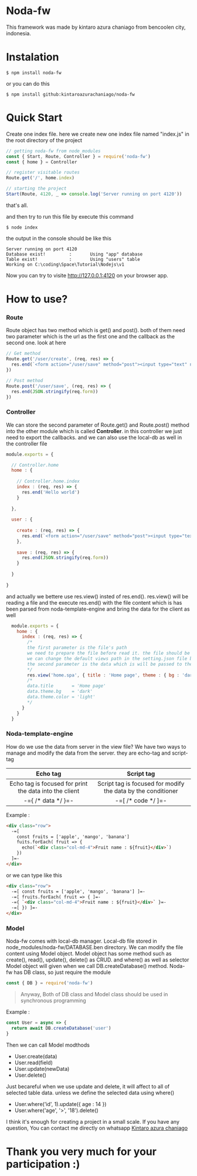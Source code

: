 # Noda-fw
  
This framework was made by kintaro azura chaniago from bencoolen city, indonesia.

# Instalation

```console
$ npm install noda-fw
```

or you can do this

```console
$ npm install github:kintaroazurachaniago/noda-fw
```

# Quick Start

Create one index file. here we create new one index file named "index.js" in the root directory of the project

```js
// getting noda-fw from node_modules
const { Start, Route, Controller } = require('noda-fw')
const { home } = Controller

// register visitable routes
Route.get('/', home.index)

// starting the project
Start(Route, 4120, _ => console.log('Server running on port 4120'))
```

that's all.

and then try to run this file by execute this command

```console
$ node index
```

the output in the console should be like this

```console
Server running on port 4120
Database exist!         :       Using "app" database
Table exist!            :       Using "users" table
Working on C:\coding\Space\Tutorial\Nodejs\v1
```

Now you can try to visite http://127.0.0.1:4120 on your browser app.

# How to use?

### Route

Route object has two method which is get() and post(). both of them need two parameter which is the url as the first one and the callback as the second one. look at here

```js
// Get method
Route.get('/user/create', (req, res) => {
  res.end(`<form action="/user/save" method="post"><input type="text" name="username"/><button>Create</button></form>`)
})

// Post method
Route.post('/user/save', (req, res) => {
  res.end(JSON.stringify(req.form))
})
```

### Controller

We can store the second parameter of Route.get() and Route.post() method into the other module which is called **Controller**. in this controller we just need to export the callbacks. and we can also use the local-db as well in the controller file

```js
module.exports = {

  // Controller.home
  home : {
  
    // Controller.home.index
    index : (req, res) => {
      res.end('Hello world')
    }
    
  },
  
  user : {
  
    create : (req, res) => {
      res.end(`<form action="/user/save" method="post"><input type="text" name="username"/><button>Create</button></form>`)
    },
    
    save : (req, res) => {
      res.end(JSON.stringify(req.form))
    }
    
  }
  
}
```

and actually we bettere use res.view() insted of res.end(). res.view() will be reading a file and the execute res.end() with the file content which is has been parsed from noda-template-engine and bring the data for the client as well

```js
  module.exports = {
    home : {
      index : (req, res) => {
        /*
        the first parameter is the file's path
        we need to prepare the file before read it. the file should be written in the process.cwd() and then setting.paths.view folder.
        we can change the default views path in the setting.json file by changing the value of setting.paths.view
        the second parameter is the data which is will be passed to the noda-template-engine. and then we can use the data in the view file
        */
        res.view('home.spa', { title : 'Home page', theme : { bg : 'dark', color : 'light' } })
        /*
        data.title       = 'Home page'
        data.theme.bg    = 'dark'
        data.theme.color = 'light'
        */
      }
    }
  }
```

### Noda-template-engine

How do we use the data from server in the view file?
We have two ways to manage and modify the data from the server. they are echo-tag and script-tag

| Echo tag | Script tag |
| :--------: | :----------: |
| Echo tag is focused for print the data into the client | Script tag is focused for modify the data by the conditioner |
| -={ /* data */ }=- | -=[ /* code */ ]=- |

Example :

```html
<div class="row">
  -=[
    const fruits = ['apple', 'mango', 'banana']
    fuits.forEach( fruit => {
      echo(`<div class="col-md-4">Fruit name : ${fruit}</div>`)
    })
  ]=-
</div>
```

or we can type like this

```html
<div class="row">
  -=[ const fruits = ['apple', 'mango', 'banana'] ]=-
  -=[ fruits.forEach( fruit => { ]=-
  -={ `<div class="col-md-4">Fruit name : ${fruit}</div>` }=-
  -=[ }) ]=-
</div>
```

### Model

Noda-fw comes with local-db manager.
Local-db file stored in node_modules/noda-fw/DATABASE.ben directory.
We can modify the file content using Model object.
Model object has some method such as create(), read(), update(), delete() as CRUD. and where() as well as selector
Model object will given when we call DB.createDatabase() method.
Noda-fw has DB class, so just require the module

```js
const { DB } = require('noda-fw')
```

> Anyway, Both of DB class and Model class should be used in synchronous programming

Example :

```js
const User = async => {
  return await DB.createDatabase('user')
}
```

Then we can call Model modthods
- User.create(data)
- User.read(field)
- User.update(newData)
- User.delete()

Just becareful when we use update and delete, it will affect to all of selected table data. unless we define the selected data using where()
- User.where('id', 1).update({ age : 14 })
- User.where('age', '>', '18').delete()

I think it's enough for creating a project in a small scale.
If you have any question, You can contact me directly on whatsapp [Kintaro azura chaniago](https://wa.me/+6289633948126)

# Thank you very much for your participation :)
